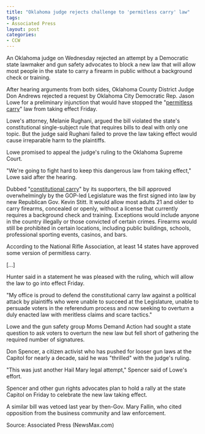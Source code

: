 ```yaml
---
title: "Oklahoma judge rejects challenge to 'permitless carry' law"
tags:
- Associated Press
layout: post
categories:
- CCW
---
```


An Oklahoma judge on Wednesday rejected an attempt by a Democratic state lawmaker and gun safety advocates to block a new law that will allow most people in the state to carry a firearm in public without a background check or training.

After hearing arguments from both sides, Oklahoma County District Judge Don Andrews rejected a request by Oklahoma City Democratic Rep. Jason Lowe for a preliminary injunction that would have stopped the "[permitless carry](/permitless-carry-states.html)" law from taking effect Friday.

Lowe's attorney, Melanie Rughani, argued the bill violated the state's constitutional single-subject rule that requires bills to deal with only one topic. But the judge said Rughani failed to prove the law taking effect would cause irreparable harm to the plaintiffs.

Lowe promised to appeal the judge's ruling to the Oklahoma Supreme Court.

"We're going to fight hard to keep this dangerous law from taking effect," Lowe said after the hearing.

Dubbed "[constitutional carry](/permitless-carry-states.html)" by its supporters, the bill approved overwhelmingly by the GOP-led Legislature was the first signed into law by new Republican Gov. Kevin Stitt. It would allow most adults 21 and older to carry firearms, concealed or openly, without a license that currently requires a background check and training. Exceptions would include anyone in the country illegally or those convicted of certain crimes. Firearms would still be prohibited in certain locations, including public buildings, schools, professional sporting events, casinos, and bars.

According to the National Rifle Association, at least 14 states have approved some version of permitless carry.

\[...\]

Hunter said in a statement he was pleased with the ruling, which will allow the law to go into effect Friday.

"My office is proud to defend the constitutional carry law against a political attack by plaintiffs who were unable to succeed at the Legislature, unable to persuade voters in the referendum process and now seeking to overturn a duly enacted law with meritless claims and scare tactics."

Lowe and the gun safety group Moms Demand Action had sought a state question to ask voters to overturn the new law but fell short of gathering the required number of signatures.

Don Spencer, a citizen activist who has pushed for looser gun laws at the Capitol for nearly a decade, said he was "thrilled" with the judge's ruling.

"This was just another Hail Mary legal attempt," Spencer said of Lowe's effort.

Spencer and other gun rights advocates plan to hold a rally at the state Capitol on Friday to celebrate the new law taking effect.

A similar bill was vetoed last year by then-Gov. Mary Fallin, who cited opposition from the business community and law enforcement.

Source: Associated Press (NewsMax.com)
